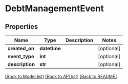 # DebtManagementEvent

## Properties
Name | Type | Description | Notes
------------ | ------------- | ------------- | -------------
**created_on** | **datetime** |  | [optional] 
**event_type** | **int** |  | [optional] 
**description** | **str** |  | [optional] 

[[Back to Model list]](../README.md#documentation-for-models) [[Back to API list]](../README.md#documentation-for-api-endpoints) [[Back to README]](../README.md)


